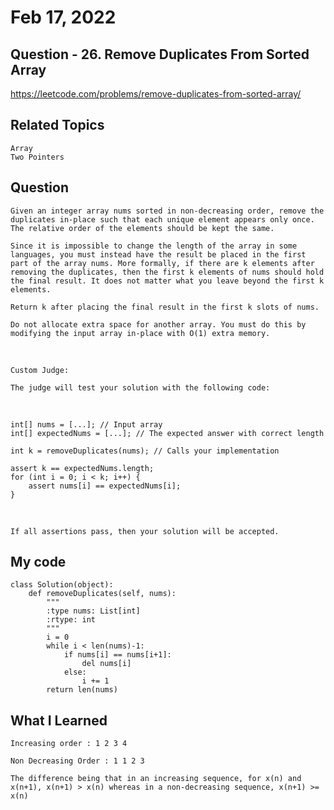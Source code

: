 # Feb 17, 2022
## Question - 26. Remove Duplicates From Sorted Array
https://leetcode.com/problems/remove-duplicates-from-sorted-array/

## Related Topics
    Array
    Two Pointers

## Question
    Given an integer array nums sorted in non-decreasing order, remove the duplicates in-place such that each unique element appears only once. The relative order of the elements should be kept the same.

    Since it is impossible to change the length of the array in some languages, you must instead have the result be placed in the first part of the array nums. More formally, if there are k elements after removing the duplicates, then the first k elements of nums should hold the final result. It does not matter what you leave beyond the first k elements.

    Return k after placing the final result in the first k slots of nums.

    Do not allocate extra space for another array. You must do this by modifying the input array in-place with O(1) extra memory.

<br>

    Custom Judge:

    The judge will test your solution with the following code:

<br>

```
int[] nums = [...]; // Input array
int[] expectedNums = [...]; // The expected answer with correct length

int k = removeDuplicates(nums); // Calls your implementation

assert k == expectedNums.length;
for (int i = 0; i < k; i++) {
    assert nums[i] == expectedNums[i];
}
```

<br>

    If all assertions pass, then your solution will be accepted.

## My code
```
class Solution(object):
    def removeDuplicates(self, nums):
        """
        :type nums: List[int]
        :rtype: int
        """
        i = 0
        while i < len(nums)-1:
            if nums[i] == nums[i+1]:
                del nums[i]
            else:
                i += 1
        return len(nums)           
```

## What I Learned

    Increasing order : 1 2 3 4

    Non Decreasing Order : 1 1 2 3

    The difference being that in an increasing sequence, for x(n) and x(n+1), x(n+1) > x(n) whereas in a non-decreasing sequence, x(n+1) >= x(n)

